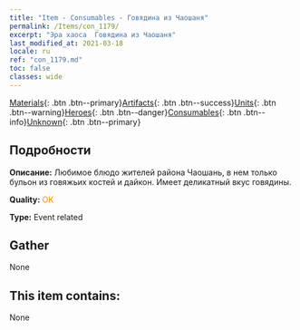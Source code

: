 ```yaml
---
title: "Item - Consumables - Говядина из Чаошаня"
permalink: /Items/con_1179/
excerpt: "Эра хаоса  Говядина из Чаошаня"
last_modified_at: 2021-03-18
locale: ru
ref: "con_1179.md"
toc: false
classes: wide
---
```

 [Materials](/ru/Items/){: .btn .btn--primary}[Artifacts](/ru/Items/Artifacts/){: .btn .btn--success}[Units](/ru/Items/Units/){: .btn .btn--warning}[Heroes](/ru/Items/Heroes/){: .btn .btn--danger}[Consumables](/ru/Items/Consumables/){: .btn .btn--info}[Unknown](/ru/Items/Unknown/){: .btn .btn--primary}

## Подробности
 **Описание:** Любимое блюдо жителей района Чаошань, в нем только бульон из говяжьих костей и дайкон. Имеет деликатный вкус говядины.

 **Quality:** <span style="color: #FF8C00">OK</span>

 **Type:** Event related

## Gather

  None

## This item contains:

  None

